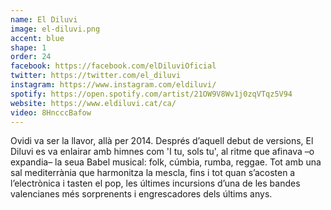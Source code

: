 ```yaml
---
name: El Diluvi
image: el-diluvi.png
accent: blue
shape: 1
order: 24
facebook: https://facebook.com/elDiluviOficial
twitter: https://twitter.com/el_diluvi
instagram: https://www.instagram.com/eldiluvi/
spotify: https://open.spotify.com/artist/21OW9V8Wv1j0zqVTqz5V94
website: https://www.eldiluvi.cat/ca/
video: 8HncccBafow
---
```


Ovidi va ser la llavor, allà per 2014. Després d’aquell debut de versions, El Diluvi es va enlairar amb himnes com 'I tu, sols tu', al ritme que afinava –o expandia– la seua Babel musical: folk, cúmbia, rumba, reggae. Tot amb una sal mediterrània que harmonitza la mescla, fins i tot quan s’acosten a l’electrònica i tasten el pop, les últimes incursions d’una de les bandes valencianes més sorprenents i engrescadores dels últims anys.